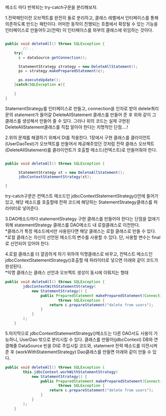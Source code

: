 메소드 마다 반복되는 try-catch구문을 분리해보자.


1.전략패턴이란 오브젝트를 완전히 둘로 분리하고, 클래스 레벨에서 인터페이스를 통해 의존하도록 만드는 패턴이다.
어떠한 동작이 진행되는 흐름에서 확장될 수 있는 기능을 인터페이스로 만들어두고(전략) 이 인터페이스를 외부의 클래스에 위임하는 것이다.
```java

public void deleteAll() throws SQLException {
		//...
    try{
      c = dataSource.getConnection();

      StatementStrategy strategy = new DeleteAllStatement();
      ps = strategy.makePreparedStatement(c);

      ps.executeUpdate();
    }catch(SQLException e){
    
    }
}    

```
StatementStrategy를 인터페이스로 만들고, connection을 인자로 받아 delete쿼리문의 statement가 들어갈 DeleteAllStatement 클래스를 만들어 준 후
위와 같이 그 클래스를 생성해서 만들어 줄 수 있다.
그러나 위의 코드는 실제 구현된 DeleteAllStatement클래스를 직접 알아야 한다는 치명적인 단점....!

2.위의 문제를 해결하기 위해서 DI를 적용한다.
1장에서 구현 클래스를 클라이언트(UserDaoTest)가 오브젝트를 만들어서 제공해주었던 것처럼
전략 클래스 오브젝트(DeleteAllStatement)를 클라이언트가 호출할 메소드(컨텍스트)로 만들어줘야 한다.
```java

public void deleteAll() throws SQLException {

      StatementStrategy st = new DeleteAllStatement();
      jdbcContextStatementStrategy(st);

}    

```
try-catch구문은 컨텍스트 메소드인 jdbcContextStatementStrategy()안에 들어가 있고, 해당 메소드를 호출할때 전략 코드에 해당하는 StatementStrategy클래스를 파라미터로 넣어준다.

3.DAO메소드마다 statementStrategy 구현 클래스를 만들어야 한다는 단점을 없애기 위해 statementStrategy 클래스를 DAO메소드 내 로컬클래스로 이전한다.</br>
*클래스가 특정 메소드에서만 사용된다면 해당 클래스는 로컬 클래스로 만들 수 있다.</br>
*로컬 클래스는 자신이 선언된 메소드의 변수를 사용할 수 있다. 단, 사용할 변수는 final로 선언되어 있어야 한다.

4.로컬 클래스를 더 깔끔하게 하기 위하여 익명클래스로 바꾸고, 컨텍스트 메소드인 jdbcContextStatementStrategy()호출할 때 파라미터로 넣으면 아래와 같이 코드가 완성된다. </br>
*익명 클래스는 클래스 선언과 오브젝트 생성이 동시에 이뤄지는 형태

```java
public void deleteAll() throws SQLException {
		jdbcContextWithStatementStrategy(
			new StatementStrategy() {
				public PreparedStatement makePreparedStatement(Connection c)
						throws SQLException {
					return c.prepareStatement("delete from users");
				}
			}
		);
	}
```
5.마지막으로 jdbcContextStatementStrategy()메소드는 다른 DAO서도 사용이 가능하니, UserDao 밖으로 분리시킬 수 있다.
클래스를 만들어(jdbcContext) DB와 연결해줄 DataSource 빈을 DI로 주입시킬 코드와, statement 전략 메소드를 이전시켜 준 후 (workWithStatementStrategy)
Dao클래스를 만들면 아래와 같이 만들 수 있다.
```java
public void deleteAll() throws SQLException {
		this.jdbcContext.workWithStatementStrategy(
			new StatementStrategy() {
				public PreparedStatement makePreparedStatement(Connection c)
						throws SQLException {
					return c.prepareStatement("delete from users");
				}
			}
		);
	}
```




